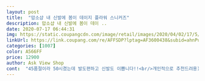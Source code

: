 ```yaml
---
layout: post 
title:  "맙소샵 내 신발에 봄이 데이지 플라워 스니커즈" 
description: 맙소샵 내 신발에 봄이 데이 ..
date: 2020-07-17 06:44:31 
img: https://static.coupangcdn.com/image/retail/images/2020/04/02/17/5/ba4b860b-5fe5-4b9d-93b8-5d2392e9fec8.jpg 
linkUrl: https://link.coupang.com/re/AFFSDP?lptag=AF3600438&subid=ahnPublicAsk&pageKey=1431841500&itemId=2472998229&vendorItemId=70466381205&traceid=V0-113-da9fbc48af1b1691 
categories: [1007] 
color: A566FF 
price: 12900 
author: Ask View Shop 
cont:  "45품절이라 50시켰는데 발도편하고 신발도 이쁩니다!!<br/>개인적으로 추천드려용)<br/>로켓배송이라 빠르게 받아볼수도 있어서 좋았습니당!<br/>색깔이랑 디자인은 다맘에들어여<br/>신발은 이쁜데 냄새가 심해요.<br/> 신발을 빨아야 냄새가 없어질런지.<br/> 평소 사이즈로 신청했는데 신발이 크게나온건지 좀 크지만 끈으로 묶으면 낫겠죠.<br/> 끼는거보다 나으니 그냥 신을께요.<br/><br/>어제 한번보고 특이해서 시켜봤는데 진짜 마음에 드네용ㅎㅎㅎ<br/>예쁘고맘에듭니당ㅋㅋㅋㅋㅋ 근데약간 크고<br/>오래걸으면 밑창이 조금 낮아서 발이 살짝아픕니다<br/>" 
---
```

